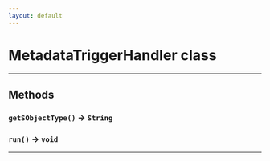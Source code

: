 ```yaml
---
layout: default
---
```

# MetadataTriggerHandler class
---
## Methods
### `getSObjectType()` → `String`
### `run()` → `void`
---

